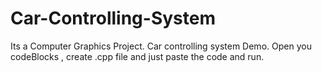 # Car-Controlling-System
Its a Computer Graphics Project. Car controlling system Demo. 
Open you codeBlocks , create .cpp file  and just paste the code and run.

